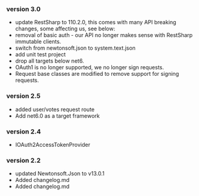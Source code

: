 ### version 3.0
* update RestSharp to 110.2.0, this comes with many API breaking changes, some affecting us, see below:
* removal of basic auth - our API no longer makes sense with RestSharp immutable clients.
* switch from newtonsoft.json to system.text.json
* add unit test project
* drop all targets below net6.
* OAuth1 is no longer supported, we no longer sign requests.
* Request base classes are modified to remove support for signing requests.
### version 2.5
* added user/votes request route
* Add net6.0 as a target framework
### version 2.4
* IOAuth2AccessTokenProvider
### version 2.2
* updated Newtonsoft.Json to v13.0.1
* Added changelog.md
* Added changelog.md
